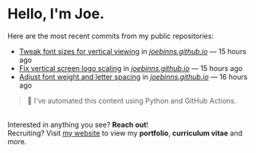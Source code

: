 # Hello, I'm Joe.
Here are the most recent commits from my public repositories:<br>
<!--activity_section_start-->
- [Tweak font sizes for vertical viewing](https://github.com/joebinns/joebinns.github.io/commit/50edb8c79edde45b63a10bf2b68341dc723cb7b9) in [*joebinns.github.io*](https://github.com/joebinns/joebinns.github.io) — 15 hours ago
- [Fix vertical screen logo scaling](https://github.com/joebinns/joebinns.github.io/commit/37307c8998b9adb535558950abd997a10a2a95b7) in [*joebinns.github.io*](https://github.com/joebinns/joebinns.github.io) — 15 hours ago
- [Adjust font weight and letter spacing](https://github.com/joebinns/joebinns.github.io/commit/158292d6bbfcd828190bab9f71909d7c36a7ad1a) in [*joebinns.github.io*](https://github.com/joebinns/joebinns.github.io) — 16 hours ago
<!--activity_section_end-->
> 🚀 I've automated this content using Python  and GitHub Actions.

<br>Interested in anything you see? **Reach out**!<br>
Recruiting? Visit [my website](https://joebinns.com/) to view my **portfolio**, **curriculum vitae** and more.
